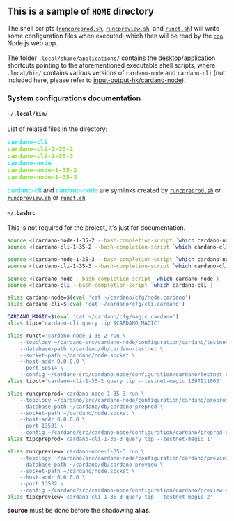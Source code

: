 ## This is a sample of `HOME` directory
The shell scripts ([`runcpreprod.sh`](runcpreprod.sh), [`runcpreview.sh`](runcpreview.sh), and [`runct.sh`](runct.sh)) will write some configuration files when executed, which then will be read by the [`cdp`](../../../) Node.js web app.<br/><br/>
The folder `.local/share/applications/` contains the desktop/application shortcuts pointing to the aforementioned executable shell scripts, where `.local/bin/` contains various versions of `cardano-node` and `cardano-cli` (not included here, please refer to [input-output-hk/cardano-node](https://github.com/input-output-hk/cardano-node)).

### System configurations documentation
#### `~/.local/bin/`
List of related files in the directory:
<pre>
<font color="#34E2E2"><b>cardano-cli</b></font>
<font color="#8AE234"><b>cardano-cli-1-35-2</b></font>
<font color="#8AE234"><b>cardano-cli-1-35-3</b></font>
<font color="#34E2E2"><b>cardano-node</b></font>
<font color="#8AE234"><b>cardano-node-1-35-2</b></font>
<font color="#8AE234"><b>cardano-node-1-35-3</b></font>
</pre>
<font color="#34E2E2"><b>cardano-cli</b></font> and <font color="#34E2E2"><b>cardano-node</b></font> are symlinks created by [`runcpreprod.sh`](runcpreprod.sh) or [`runcpreview.sh`](runcpreview.sh) or [`runct.sh`](runct.sh).

#### `~/.bashrc`
This is not required for the project, it's just for documentation.
```bash
source <(cardano-node-1-35-2 --bash-completion-script `which cardano-node-1-35-2`)
source <(cardano-cli-1-35-2 --bash-completion-script `which cardano-cli-1-35-2`)

source <(cardano-node-1-35-3 --bash-completion-script `which cardano-node-1-35-3`)
source <(cardano-cli-1-35-3 --bash-completion-script `which cardano-cli-1-35-3`)

source <(cardano-node --bash-completion-script `which cardano-node`)
source <(cardano-cli --bash-completion-script `which cardano-cli`)

alias cardano-node=$(eval 'cat ~/cardano/cfg/node.cardano')
alias cardano-cli=$(eval 'cat ~/cardano/cfg/cli.cardano')

CARDANO_MAGIC=$(eval 'cat ~/cardano/cfg/magic.cardano')
alias tipc='cardano-cli query tip $CARDANO_MAGIC'

alias runct='cardano-node-1-35-2 run \
    --topology ~/cardano-src/cardano-node/configuration/cardano/testnet-topology.json \
    --database-path ~/cardano/db/cardano-testnet \
    --socket-path ~/cardano/node.socket \
    --host-addr 0.0.0.0 \
    --port 60514 \
    --config ~/cardano-src/cardano-node/configuration/cardano/testnet-config.json'
alias tipct='cardano-cli-1-35-2 query tip --testnet-magic 1097911063'

alias runcpreprod='cardano-node-1-35-3 run \
    --topology ~/cardano/src/cardano-node/configuration/cardano/preprod-topology.json \
    --database-path ~/cardano/db/cardano-preprod \
    --socket-path ~/cardano/node.socket \
    --host-addr 0.0.0.0 \
    --port 13531 \
    --config ~/cardano/src/cardano-node/configuration/cardano/preprod-config.json'
alias tipcpreprod='cardano-cli-1-35-3 query tip --testnet-magic 1'

alias runcpreview='cardano-node-1-35-3 run \
    --topology ~/cardano/src/cardano-node/configuration/cardano/preview-topology.json \
    --database-path ~/cardano/db/cardano-preview \
    --socket-path ~/cardano/node.socket \
    --host-addr 0.0.0.0 \
    --port 13532 \
    --config ~/cardano/src/cardano-node/configuration/cardano/preview-config.json'
alias tipcpreview='cardano-cli-1-35-3 query tip --testnet-magic 2'
```
**source** must be done before the shadowing **alias**.
